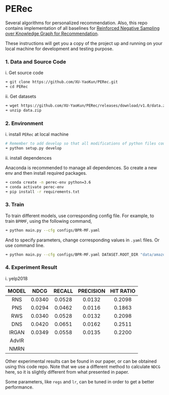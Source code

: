 # PERec
Several algorithms for personalized recommendation. Also, this repo contains implementation of all baselines for [Reinforced Negative Sampling over Knowledge Graph for Recommendation](http://staff.ustc.edu.cn/~hexn/papers/www20-KGPolicy.pdf).
 
These instructions will get you a copy of the project up and running on your local machine for development and testing purpose.

### 1. Data and Source Code
i. Get source code
```bash
➜ git clone https://github.com/XU-YaoKun/PERec.git
➜ cd PERec 
```
ii. Get datasets
```bash
➜ wget https://github.com/XU-YaoKun/PERec/releases/download/v1.0/data.zip
➜ unzip data.zip
```
### 2. Environment
i. install `PERec` at local machine
```bash
# Remember to add develop so that all modifications of python files could take effects.
➜ python setup.py develop 
```
ii. install dependences

Anaconda is recommended to manage all dependences. So create a new env and then install required packages.
```bash
➜ conda create -n perec-env python=3.6
➜ conda activate perec-env 
➜ pip install -r requirements.txt 
```
### 3. Train

To train different models, use corresponding config file. For example, to train `BPRMF`, using the following command,
```bash
➜ python main.py --cfg configs/BPR-MF.yaml 
```
And to specify parameters, change corresponding values in `.yaml` files. Or use command line.
```bash
➜ python main.py --cfg configs/BPR-MF.yaml DATASET.ROOT_DIR "data/amazon-book" 
```

### 4. Experiment Result
i. yelp2018

|MODEL|NDCG|RECALL|PRECISION|HIT RATIO|
|:-----:|:--:|:---:|:---:|:--:|
|RNS|0.0340|0.0528|0.0132|0.2098|
|PNS|0.0294|0.0462|0.0116|0.1863|
|RWS|0.0340|0.0528|0.0132|0.2098|
|DNS|0.0420|0.0651|0.0162|0.2511|
|IRGAN|0.0349|0.0558|0.0135|0.2200|
|AdvIR|||||
|NMRN|||||

Other experimental results can be found in our paper, or can be obtained using this code repo. Note that we use a different method to calculate `NDCG` here, so it is slightly different from what presented in paper.

Some parameters, like `regs` and `lr`, can be tuned in order to get a better performance.
